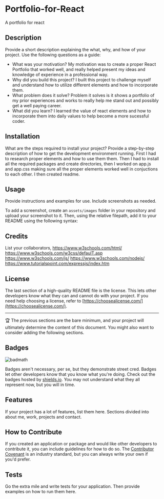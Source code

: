 # Portfolio-for-React
A portfolio for react


## Description

Provide a short description explaining the what, why, and how of your project. Use the following questions as a guide:

- What was your motivation? My motivation was to create a proper React Portfolio that worked well, and really helped present my ideas and knowledge of experience in a professional way. 
- Why did you build this project? I built this project to challenge myself and understand how to utilize different elements and how to incorporate them. 
- What problem does it solve? Problem it solves is it shows a portfolio of my prior experiences and works to really help me stand out and possibly get a well paying career.
- What did you learn? I learned the value of react elements and how to incorporate them into daily values to help become a more sucessful coder.

## Installation

What are the steps required to install your project? Provide a step-by-step description of how to get the development environment running. First I had to research proper elements and how to use them them. Then I had to install all the required packages and create directories, then I worked on app.js and app.css making sure all the proper elements worked well in conjuctions to each other. I then created readme.

## Usage

Provide instructions and examples for use. Include screenshots as needed.

To add a screenshot, create an `assets/images` folder in your repository and upload your screenshot to it. Then, using the relative filepath, add it to your README using the following syntax:



## Credits

List your collaborators,  https://www.w3schools.com/html/
https://www.w3schools.com/w3css/defaulT.asp
https://www.w3schools.com/js/
https://www.w3schools.com/nodejs/
https://www.tutorialspoint.com/expressjs/index.htm

## License

The last section of a high-quality README file is the license. This lets other developers know what they can and cannot do with your project. If you need help choosing a license, refer to [https://choosealicense.com/](https://choosealicense.com/).

---

🏆 The previous sections are the bare minimum, and your project will ultimately determine the content of this document. You might also want to consider adding the following sections.

## Badges

![badmath](https://img.shields.io/github/languages/top/lernantino/badmath)

Badges aren't necessary, per se, but they demonstrate street cred. Badges let other developers know that you know what you're doing. Check out the badges hosted by [shields.io](https://shields.io/). You may not understand what they all represent now, but you will in time.

## Features

If your project has a lot of features, list them here. Sections divided into about me, work, projects and contact.

## How to Contribute

If you created an application or package and would like other developers to contribute it, you can include guidelines for how to do so. The [Contributor Covenant](https://www.contributor-covenant.org/) is an industry standard, but you can always write your own if you'd prefer.

## Tests

Go the extra mile and write tests for your application. Then provide examples on how to run them here.